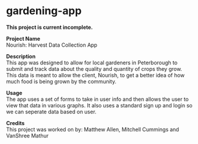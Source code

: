 # gardening-app

**This project is current incomplete.**

**Project Name** <br>
Nourish: Harvest Data Collection App

**Description** <br>
This app was designed to allow for local gardeners in Peterborough to submit and track data about the quality and quantity of crops they grow. This data is meant to allow the client, Nourish, to get a better idea of how much food is being grown by the community.

**Usage** <br>
The app uses a set of forms to take in user info and then allows the user to view that data in various graphs. It also uses a standard sign up and login so we can seperate data based on user.

**Credits** <br>
This project was worked on by: Matthew Allen, Mitchell Cummings and VanShree Mathur
